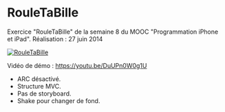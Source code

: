 # RouleTaBille
Exercice "RouleTaBille" de la semaine 8 du MOOC "Programmation iPhone et iPad".
Réalisation : 27 juin 2014

[![RouleTaBille](http://www.tibimac.com/uploads_forums/github/RouleTaBille.png)](https://youtu.be/DuUPn0W0g1U "RouleTaBille")

Vidéo de démo : https://youtu.be/DuUPn0W0g1U

- ARC désactivé.
- Structure MVC.
- Pas de storyboard.
- Shake pour changer de fond.

